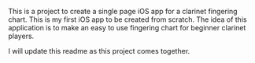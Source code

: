 This is a project to create a single page iOS app for a clarinet fingering chart.  This is my first iOS app to be created from scratch.  The idea of this application is to make an easy to use fingering chart for beginner clarinet players.

I will update this readme as this project comes together.
